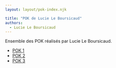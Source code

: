 ```yaml
---
layout: layout/pok-index.njk

title: "POK de Lucie Le Boursicaud"
authors:
  - Lucie Le Boursicaud
---
```


Ensemble des POK réalisés par Lucie Le Boursicaud.

* [POK 1](./temps-1)
* [POK 2](./temps-2)
* [POK 3](./temps-3)
